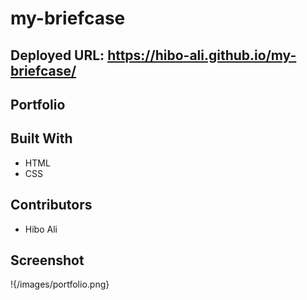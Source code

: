 # my-briefcase
## Deployed URL: https://hibo-ali.github.io/my-briefcase/

## Portfolio



## Built With
* HTML
* CSS


## Contributors
* Hibo Ali


## Screenshot
!{/images/portfolio.png}
